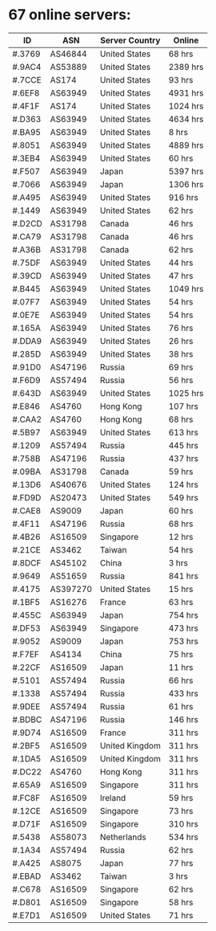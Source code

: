 # 67 online servers:

| ID | ASN | Server Country | Online |
| ------ | ------ | ------ | ------ |
| #.3769 | AS46844 | United States | 68 hrs |
| #.9AC4 | AS53889 | United States | 2389 hrs |
| #.7CCE | AS174 | United States | 93 hrs |
| #.6EF8 | AS63949 | United States | 4931 hrs |
| #.4F1F | AS174 | United States | 1024 hrs |
| #.D363 | AS63949 | United States | 4634 hrs |
| #.BA95 | AS63949 | United States | 8 hrs |
| #.8051 | AS63949 | United States | 4889 hrs |
| #.3EB4 | AS63949 | United States | 60 hrs |
| #.F507 | AS63949 | Japan | 5397 hrs |
| #.7066 | AS63949 | Japan | 1306 hrs |
| #.A495 | AS63949 | United States | 916 hrs |
| #.1449 | AS63949 | United States | 62 hrs |
| #.D2CD | AS31798 | Canada | 46 hrs |
| #.CA79 | AS31798 | Canada | 46 hrs |
| #.A36B | AS31798 | Canada | 62 hrs |
| #.75DF | AS63949 | United States | 44 hrs |
| #.39CD | AS63949 | United States | 47 hrs |
| #.B445 | AS63949 | United States | 1049 hrs |
| #.07F7 | AS63949 | United States | 54 hrs |
| #.0E7E | AS63949 | United States | 54 hrs |
| #.165A | AS63949 | United States | 76 hrs |
| #.DDA9 | AS63949 | United States | 26 hrs |
| #.285D | AS63949 | United States | 38 hrs |
| #.91D0 | AS47196 | Russia | 69 hrs |
| #.F6D9 | AS57494 | Russia | 56 hrs |
| #.643D | AS63949 | United States | 1025 hrs |
| #.E846 | AS4760 | Hong Kong | 107 hrs |
| #.CAA2 | AS4760 | Hong Kong | 68 hrs |
| #.5B97 | AS63949 | United States | 613 hrs |
| #.1209 | AS57494 | Russia | 445 hrs |
| #.758B | AS47196 | Russia | 437 hrs |
| #.09BA | AS31798 | Canada | 59 hrs |
| #.13D6 | AS40676 | United States | 124 hrs |
| #.FD9D | AS20473 | United States | 549 hrs |
| #.CAE8 | AS9009 | Japan | 60 hrs |
| #.4F11 | AS47196 | Russia | 68 hrs |
| #.4B26 | AS16509 | Singapore | 12 hrs |
| #.21CE | AS3462 | Taiwan | 54 hrs |
| #.8DCF | AS45102 | China | 3 hrs |
| #.9649 | AS51659 | Russia | 841 hrs |
| #.4175 | AS397270 | United States | 15 hrs |
| #.1BF5 | AS16276 | France | 63 hrs |
| #.455C | AS63949 | Japan | 754 hrs |
| #.DF53 | AS63949 | Singapore | 473 hrs |
| #.9052 | AS9009 | Japan | 753 hrs |
| #.F7EF | AS4134 | China | 75 hrs |
| #.22CF | AS16509 | Japan | 11 hrs |
| #.5101 | AS57494 | Russia | 66 hrs |
| #.1338 | AS57494 | Russia | 433 hrs |
| #.9DEE | AS57494 | Russia | 61 hrs |
| #.BDBC | AS47196 | Russia | 146 hrs |
| #.9D74 | AS16509 | France | 311 hrs |
| #.2BF5 | AS16509 | United Kingdom | 311 hrs |
| #.1DA5 | AS16509 | United Kingdom | 311 hrs |
| #.DC22 | AS4760 | Hong Kong | 311 hrs |
| #.65A9 | AS16509 | Singapore | 311 hrs |
| #.FC8F | AS16509 | Ireland | 59 hrs |
| #.12CE | AS16509 | Singapore | 73 hrs |
| #.D71F | AS16509 | Singapore | 310 hrs |
| #.5438 | AS58073 | Netherlands | 534 hrs |
| #.1A34 | AS57494 | Russia | 62 hrs |
| #.A425 | AS8075 | Japan | 77 hrs |
| #.EBAD | AS3462 | Taiwan | 3 hrs |
| #.C678 | AS16509 | Singapore | 62 hrs |
| #.D801 | AS16509 | Singapore | 58 hrs |
| #.E7D1 | AS16509 | United States | 71 hrs |

